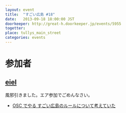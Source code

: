 ```yaml
---
layout: event
title:  "すごい広島 #18"
date:   2013-09-18 18:00:00 JST
doorkeeper: http://great-h.doorkeeper.jp/events/5955
togetter:
place: tullys_main_street
categories: events
---
```


# 参加者

## [eiel](http://eiel.info/)

風邪引きました。エア参加でごめんなさい。

* [OSC でやる すごい広島のルールについて考えていた](https://github.com/great-h/great-h.github.io/issues/268)
